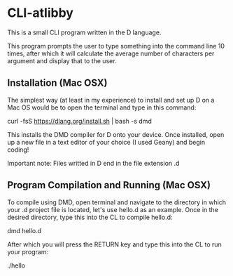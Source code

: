 # CLI-atlibby

This is a small CLI program written in the D language.

This program prompts the user to type something into the command line 10 times, 
after which it will calculate the average number of characters per argument and display
that to the user.

## Installation (Mac OSX)

The simplest way (at least in my experience) to install and set up D on a Mac OS would be to
open the terminal and type in this command:

curl -fsS https://dlang.org/install.sh | bash -s dmd

This installs the DMD compiler for D onto your device. Once installed, open up a new file in a text editor of your choice
(I used Geany) and begin coding!

Important note: Files writted in D end in the file extension .d

## Program Compilation and Running (Mac OSX)

To compile using DMD, open terminal and navigate to the directory in which your .d project file is located, let's use hello.d 
as an example. Once in the desired directory, type this into the CL to compile hello.d:

dmd hello.d

After which you will press the RETURN key and type this into the CL to run your program:

./hello
